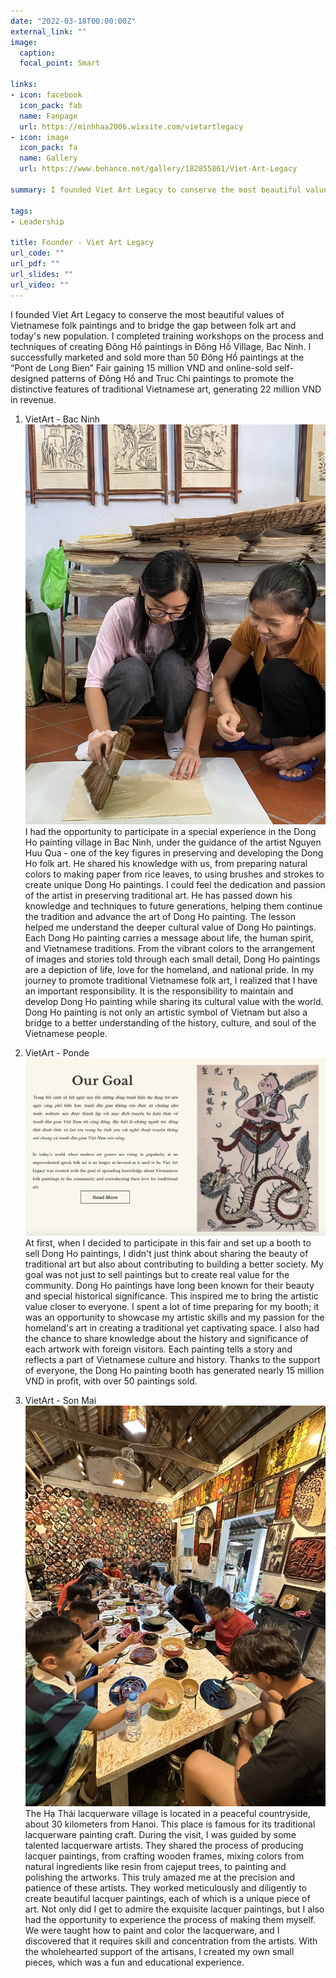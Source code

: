 ```yaml
---
date: "2022-03-18T00:00:00Z"
external_link: ""
image:
  caption: 
  focal_point: Smart
  
links:
- icon: facebook
  icon_pack: fab
  name: Fanpage
  url: https://minhhaa2006.wixsite.com/vietartlegacy
- icon: image
  icon_pack: fa
  name: Gallery
  url: https://www.behance.net/gallery/182855861/Viet-Art-Legacy

summary: I founded Viet Art Legacy to conserve the most beautiful values of Vietnamese folk paintings and to bridge the gap between folk art and today's new population. I completed training workshops on the process and techniques of creating Đông Hồ paintings in Đông Hồ Village, Bac Ninh. I successfully marketed and sold more than 50 Đông Hồ paintings at the “Pont de Long Bien” Fair gaining 15 million VND and online-sold self-designed patterns of Đông Hồ and Truc Chi paintings to promote the distinctive features of traditional Vietnamese art, generating 22 million VND in revenue.

tags:
- Leadership

title: Founder - Viet Art Legacy
url_code: ""
url_pdf: ""
url_slides: ""
url_video: ""
---
```

I founded Viet Art Legacy to conserve the most beautiful values of Vietnamese folk paintings and to bridge the gap between folk art and today's new population. I completed training workshops on the process and techniques of creating Đông Hồ paintings in Đông Hồ Village, Bac Ninh. I successfully marketed and sold more than 50 Đông Hồ paintings at the “Pont de Long Bien” Fair gaining 15 million VND and online-sold self-designed patterns of Đông Hồ and Truc Chi paintings to promote the distinctive features of traditional Vietnamese art, generating 22 million VND in revenue.

1. VietArt - Bac Ninh
![screen reader text](vietart_bacninh.jpg "")
I had the opportunity to participate in a special experience in the Dong Ho painting village in Bac Ninh, under the guidance of the artist Nguyen Huu Qua - one of the key figures in preserving and developing the Dong Ho folk art. He shared his knowledge with us, from preparing natural colors to making paper from rice leaves, to using brushes and strokes to create unique Dong Ho paintings. I could feel the dedication and passion of the artist in preserving traditional art. He has passed down his knowledge and techniques to future generations, helping them continue the tradition and advance the art of Dong Ho painting. The lesson helped me understand the deeper cultural value of Dong Ho paintings. Each Dong Ho painting carries a message about life, the human spirit, and Vietnamese traditions. From the vibrant colors to the arrangement of images and stories told through each small detail, Dong Ho paintings are a depiction of life, love for the homeland, and national pride. In my journey to promote traditional Vietnamese folk art, I realized that I have an important responsibility. It is the responsibility to maintain and develop Dong Ho painting while sharing its cultural value with the world. Dong Ho painting is not only an artistic symbol of Vietnam but also a bridge to a better understanding of the history, culture, and soul of the Vietnamese people.

2. VietArt - Ponde
![screen reader text](vietart_pontde.jpg "")
At first, when I decided to participate in this fair and set up a booth to sell Dong Ho paintings, I didn't just think about sharing the beauty of traditional art but also about contributing to building a better society. My goal was not just to sell paintings but to create real value for the community. Dong Ho paintings have long been known for their beauty and special historical significance. This inspired me to bring the artistic value closer to everyone.
I spent a lot of time preparing for my booth; it was an opportunity to showcase my artistic skills and my passion for the homeland's art in creating a traditional yet captivating space. I also had the chance to share knowledge about the history and significance of each artwork with foreign visitors. Each painting tells a story and reflects a part of Vietnamese culture and history.
Thanks to the support of everyone, the Dong Ho painting booth has generated nearly 15 million VND in profit, with over 50 paintings sold.

3. VietArt - Son Mai
![screen reader text](vietart_sonmai.jpg "")
The Hạ Thái lacquerware village is located in a peaceful countryside, about 30 kilometers from Hanoi. This place is famous for its traditional lacquerware painting craft. During the visit, I was guided by some talented lacquerware artists. They shared the process of producing lacquer paintings, from crafting wooden frames, mixing colors from natural ingredients like resin from cajeput trees, to painting and polishing the artworks. This truly amazed me at the precision and patience of these artists. They worked meticulously and diligently to create beautiful lacquer paintings, each of which is a unique piece of art. Not only did I get to admire the exquisite lacquer paintings, but I also had the opportunity to experience the process of making them myself. We were taught how to paint and color the lacquerware, and I discovered that it requires skill and concentration from the artists. With the wholehearted support of the artisans, I created my own small pieces, which was a fun and educational experience.
